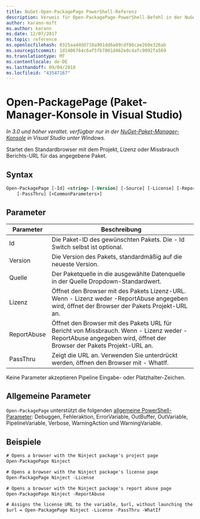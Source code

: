 ```yaml
---
title: NuGet-Open-PackagePage PowerShell-Referenz
description: Verweis für Open-PackagePage-PowerShell-Befehl in der NuGet-Paket-Manager-Konsole in Visual Studio.
author: karann-msft
ms.author: karann
ms.date: 12/07/2017
ms.topic: reference
ms.openlocfilehash: 0325aa4ddd718a901dd6a09cdf86cae260e326ab
ms.sourcegitcommit: 1d1406764c6af5fb7801d462e0c4afc9092fa569
ms.translationtype: MT
ms.contentlocale: de-DE
ms.lasthandoff: 09/04/2018
ms.locfileid: "43547167"
---
```

# <a name="open-packagepage-package-manager-console-in-visual-studio"></a>Open-PackagePage (Paket-Manager-Konsole in Visual Studio)

*In 3.0 und höher veraltet. verfügbar nur in der [NuGet-Paket-Manager-Konsole](package-manager-console.md) in Visual Studio unter Windows.*

Startet den Standardbrowser mit dem Projekt, Lizenz oder Missbrauch Berichts-URL für das angegebene Paket.

## <a name="syntax"></a>Syntax

```ps
Open-PackagePage [-Id] <string> [-Version] [-Source] [-License] [-ReportAbuse]
    [-PassThru] [<CommonParameters>]
```

## <a name="parameters"></a>Parameter

| Parameter | Beschreibung |
| --- | --- |
| Id | Die Paket-ID des gewünschten Pakets. Die - Id Switch selbst ist optional. |
| Version | Die Version des Pakets, standardmäßig auf die neueste Version. |
| Quelle | Der Paketquelle in die ausgewählte Datenquelle in der Quelle Dropdown-Standardwert. |
| Lizenz | Öffnet den Browser mit des Pakets Lizenz-URL. Wenn - Lizenz weder -ReportAbuse angegeben wird, öffnet der Browser der Pakets Projekt-URL an. |
| ReportAbuse | Öffnet den Browser mit des Pakets URL für Bericht von Missbrauch. Wenn - Lizenz weder -ReportAbuse angegeben wird, öffnet der Browser der Pakets Projekt-URL an. |
| PassThru | Zeigt die URL an. Verwenden Sie unterdrückt werden, öffnen den Browser mit - WhatIf. |

Keine Parameter akzeptieren Pipeline Eingabe- oder Platzhalter-Zeichen.

## <a name="common-parameters"></a>Allgemeine Parameter

`Open-PackagePage` unterstützt die folgenden [allgemeine PowerShell-Parameter](http://go.microsoft.com/fwlink/?LinkID=113216): Debuggen, Fehleraktion, ErrorVariable, OutBuffer, OutVariable, PipelineVariable, Verbose, WarningAction und WarningVariable.

## <a name="examples"></a>Beispiele

```ps
# Opens a browser with the Ninject package's project page
Open-PackagePage Ninject

# Opens a browser with the Ninject package's license page
Open-PackagePage Ninject -License

# Opens a browser with the Ninject package's report abuse page  
Open-PackagePage Ninject -ReportAbuse

# Assigns the license URL to the variable, $url, without launching the browser
$url = Open-PackagePage Ninject -License -PassThru -WhatIf
```
